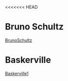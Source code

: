 <<<<<<< HEAD
# Bruno Schultz

[BrunoSchultz](https://emckay03.github.io/My-Filing-Cabinet/BrunoSchultz.html) 

# Baskerville

[Baskerville1](https://github.com/emckay03/My-Filing-Cabinet/blob/gh-pages/baskerville1.html)


